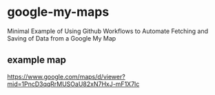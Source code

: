 # google-my-maps
Minimal Example of Using Github Workflows to Automate Fetching and Saving of Data from a Google My Map

## example map
https://www.google.com/maps/d/viewer?mid=1PncD3qqRrMUSOaU82xN7HxJ-mF1X7lc
